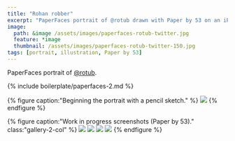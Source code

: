 ```yaml
---
title: "Rohan robber"
excerpt: "PaperFaces portrait of @rotub drawn with Paper by 53 on an iPad."
image: 
  path: &image /assets/images/paperfaces-rotub-twitter.jpg 
  feature: *image
  thumbnail: /assets/images/paperfaces-rotub-twitter-150.jpg
tags: [portrait, illustration, Paper by 53]
---
```


PaperFaces portrait of <a href="https://twitter.com/rotub">@rotub</a>.

{% include boilerplate/paperfaces-2.md %}

{% figure caption:"Beginning the portrait with a pencil sketch." %}
[![](/assets/images/paperfaces-rotub-process-1-750.jpg)](/assets/images/paperfaces-rotub-process-1-lg.jpg)
{% endfigure %}

{% figure caption:"Work in progress screenshots (Paper by 53)." class:"gallery-2-col" %}
[![](/assets/images/paperfaces-rotub-process-2-600.jpg)](/assets/images/paperfaces-rotub-process-2-lg.jpg)
[![](/assets/images/paperfaces-rotub-process-3-600.jpg)](/assets/images/paperfaces-rotub-process-3-lg.jpg)
[![](/assets/images/paperfaces-rotub-process-4-600.jpg)](/assets/images/paperfaces-rotub-process-4-lg.jpg)
[![](/assets/images/paperfaces-rotub-process-5-600.jpg)](/assets/images/paperfaces-rotub-process-5-lg.jpg)
{% endfigure %}
